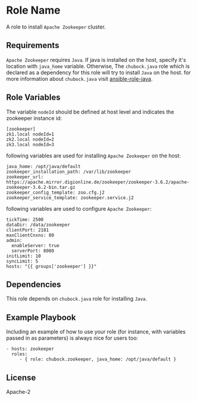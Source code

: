 Role Name
=========

A role to install `Apache Zookeeper` cluster.

Requirements
------------

`Apache Zookeeper` requires `Java`. If java is installed on the host, specify it's location with `java_home` variable. Otherwise, The `chubock.java` role which is declared as a dependency for this role will try to install `Java` on the host. for more information about `chubock.java` visit [ansible-role-java](https://github.com/chubock/ansible-role-java).

Role Variables
--------------

The variable `nodeId` should be defined at host level and indicates the zookeeper instance id:

    [zookeeper]
    zk1.local nodeId=1
    zk2.local nodeId=2
    zk3.local nodeId=3

following variables are used for installing `Apache Zookeeper` on the host:

    java_home: /opt/java/default
    zookeeper_installation_path: /var/lib/zookeeper
    zookeeper_url: https://apache.mirror.digionline.de/zookeeper/zookeeper-3.6.2/apache-zookeeper-3.6.2-bin.tar.gz
    zookeeper_config_template: zoo.cfg.j2
    zookeeper_service_template: zookeeper.service.j2
    
following variables are used to configure `Apache Zookeeper`:

    tickTime: 2500
    dataDir: /data/zookeeper
    clientPort: 2181
    maxClientCnxns: 80
    admin:
      enableServer: true
      serverPort: 8080
    initLimit: 10
    syncLimit: 5
    hosts: "{{ groups['zookeeper'] }}"

Dependencies
------------

This role depends on `chubock.java` role for installing `Java`.

Example Playbook
----------------

Including an example of how to use your role (for instance, with variables passed in as parameters) is always nice for users too:

    - hosts: zookeeper
      roles:
         - { role: chubock.zookeeper, java_home: /opt/java/default }

License
-------

Apache-2
